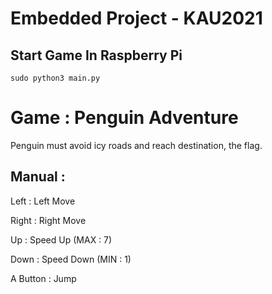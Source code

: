 # Embedded Project - KAU2021

## Start Game In Raspberry Pi

    sudo python3 main.py

Game : Penguin Adventure
===
Penguin must avoid icy roads and reach destination, the flag.

Manual :
---
Left : Left Move

Right : Right Move

Up : Speed Up (MAX : 7)

Down : Speed Down (MIN : 1)

A Button : Jump

